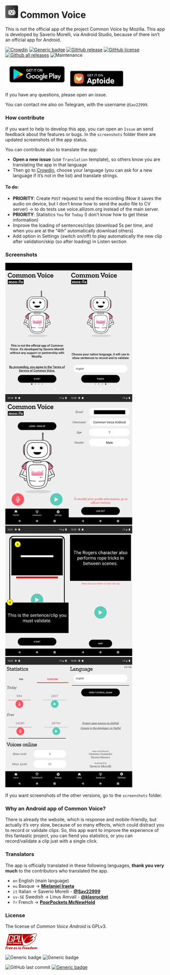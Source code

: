 

#  <img src="images/icon.png" width="40px" alt=""></img> Common Voice 

This is not the official app of the project Common Voice by Mozilla. This app is developed by Saverio Morelli, via Android Studio, because of there isn’t an official app for Android.

[![Crowdin](https://badges.crowdin.net/common-voice-android/localized.svg)](https://crowdin.com/project/common-voice-android) [![Generic badge](https://img.shields.io/badge/supported%20languages-4-green.svg)](https://crowdin.com/project/common-voice-android) [![GitHub release](https://img.shields.io/github/release/Sav22999/common-voice-android.svg)](https://github.com/Sav22999/common-voice-android/releases/) [![GitHub license](https://img.shields.io/github/license/Sav22999/common-voice-android.svg)](https://github.com/Sav22999/common-voice-android/blob/master/LICENSE) [![Github all releases](https://img.shields.io/github/downloads/Sav22999/common-voice-android/total.svg)](https://GitHub.com/Sav22999/common-voice-android/releases/) ![Maintenance](https://img.shields.io/badge/Maintained%3F-yes-green.svg)

[<img src="images/googlePlayBadge.png" width="200px"></img>](https://play.google.com/store/apps/details?id=org.commonvoice.saverio) [<img src="images/aptoideBadge.png" height="50px"></img>](https://common-voice-android.en.aptoide.com/?store_name=sav22999&app_id=49778274)

If you have any questions, please open an issue.

You can contact me also on Telegram, with the username `@Sav22999`.

### How contribute

If you want to help to develop this app, you can open an `Issue` an send feedback about the features or bugs. In the `screenshots` folder there are updated screenshots of the app status.

You can contribute also to translate the app:

- **Open a new issue** (use `Translation` template), so others know you are translating the app in that language
- Then go to [Crowdin](https://crowdin.com/project/common-voice-android), choose your language (you can ask for a new language if it’s not in the list) and translate strings.

#### To do:

- **PRIORITY**: Create `POST` request to send the recording (Now it saves the audio on device, but I don’t know how to send the audio file to CV server) -> to do tests use voice.allizom.org instead of the main server.
- **PRIORITY**: Statistics `You` for `Today` (I don’t know how to get these information)
- Improve the loading of sentences/clips (download 5s per time, and when you are at the "4th” automatically download others)
- Add option in Settings (switch on/off) to play automatically the new clip after validation/skip (so after loading) in Listen section

### Screenshots

<img src="fastlane/metadata/android/en-US/images/phoneScreenshots/1.png" width="200px"></img><img src="fastlane/metadata/android/en-US/images/phoneScreenshots/2.png" width="200px"></img><img src="fastlane/metadata/android/en-US/images/phoneScreenshots/3.png" width="200px"></img><img src="fastlane/metadata/android/en-US/images/phoneScreenshots/4.png" width="200px"></img><img src="fastlane/metadata/android/en-US/images/phoneScreenshots/5.png" width="200px"></img><img src="fastlane/metadata/android/en-US/images/phoneScreenshots/6.png" width="200px"></img><img src="fastlane/metadata/android/en-US/images/phoneScreenshots/7.png" width="200px"></img><img src="fastlane/metadata/android/en-US/images/phoneScreenshots/8.png" width="200px"></img>

If you want screenshots of the other versions, go to the `screenshots` folder.

### Why an Android app of Common Voice?

There is already the website, which is response and mobile-friendly, but actually it’s very slow, because of so many effects, which could distract you to record or validate clips. So, this app want to improve the experience of this fantastic project, you can fiend you statistics, or you can record/validate a clip just with a single click.

### Translators

The app is officially translated in these following languages, **thank you very much** to the contributors who translated the app.

- `en` English (main language)
- `eu` Basque -> **[Mielanjel Iraeta](https://crowdin.com/profile/pospolos)**
- `it` Italian -> Saverio Morelli - **[@Sav22999](https://github.com/Sav22999)**
- `sv-SE` Swedish -> Linus Amvall - **[@klasrocket](https://github.com/klasrocket)**
- `fr` French -> **[PoorPockets McNewHold](https://crowdin.com/profile/IfiwFR)**

### License

The license of *Common Voice Android* is GPLv3.

<img src="images/gpl.png" width="100px"></img>



![Generic badge](https://img.shields.io/badge/built%20in-Android%20Studio-green.svg) ![Generic badge](https://img.shields.io/badge/developed%20in-Kotlin-blue.svg)

![GitHub last commit](https://img.shields.io/github/last-commit/Sav22999/common-voice-android) [![Generic badge](https://img.shields.io/badge/developed%20by-Sav22999-lightgrey.svg)](https://saveriomorelli.com)